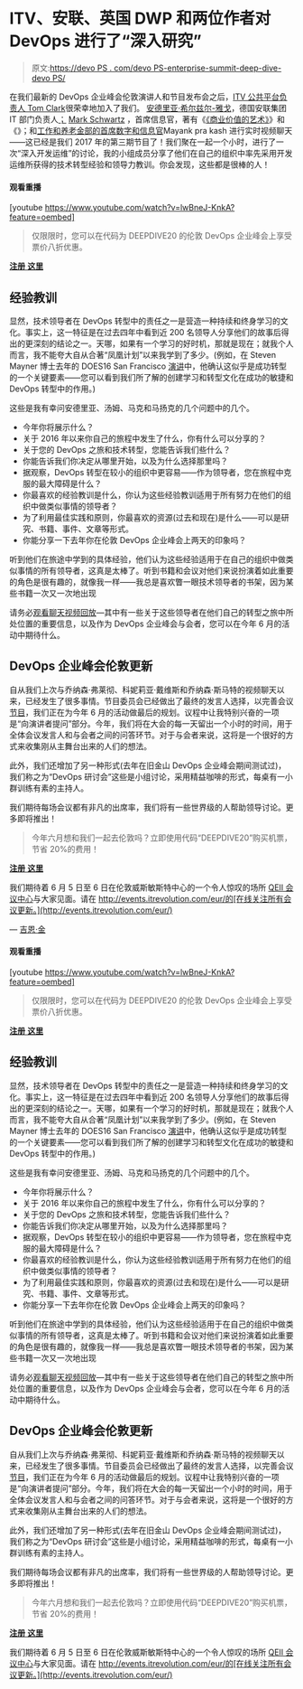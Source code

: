 # ITV、安联、英国 DWP 和两位作者对 DevOps 进行了“深入研究”

> 原文:[https://devo PS . com/devo PS-enterprise-summit-deep-dive-devo PS/](https://devops.com/devops-enterprise-summit-deep-dive-devops/)

在我们最新的 DevOps 企业峰会伦敦演讲人和节目发布会之后，[ITV 公共平台负责人 Tom Clark](https://twitter.com/tomonocle)很荣幸地加入了我们。 [安德里亚·希尔兹尔-雅戈](https://twitter.com/ahyager)，德国安联集团 IT 部门负责人[；](https://www.allianzdeutschland.de/) [Mark Schwartz](https://twitter.com/schwartz_cio?lang=en) ，首席信息官，著有《[《商业价值的艺术》](http://itrevolution.com/book/the-art-of-business-value/)》和《》；和[工作和养老金部](https://twitter.com/mayankprakash)[的首席数字和信息官](https://www.gov.uk/government/organisations/department-for-work-pensions)Mayank pra kash 进行实时视频聊天——这已经是我们 2017 年的第三期节目了！我们聚在一起一个小时，进行了一次“深入开发运维”的讨论，我的小组成员分享了他们在自己的组织中率先采用开发运维所获得的技术转型经验和领导力教训。你会发现，这些都是很棒的人！

#### 观看重播

[youtube https://www.youtube.com/watch?v=lwBneJ-KnkA?feature=oembed]

> 仅限限时，您可以在代码为 DEEPDIVE20 的伦敦 DevOps 企业峰会上享受票价八折优惠。

[**注册** **这里**](http://www.cvent.com/events/devops-enterprise-summit-london-2017/event-summary-6de06d04a163446a9547d145947db1d0.aspx)

## 经验教训

显然，技术领导者在 DevOps 转型中的责任之一是营造一种持续和终身学习的文化。事实上，这一特征是在过去四年中看到近 200 名领导人分享他们的故事后得出的更深刻的结论之一。天哪，如果有一个学习的好时机，那就是现在；就我个人而言，我不能夸大自从合著“凤凰计划”以来我学到了多少。(例如，在 Steven Mayner 博士去年的 DOES16 San Francisco [演讲](https://www.youtube.com/watch?v=G3loUrqJ40I)中，他确认这似乎是成功转型的一个关键要素——您可以看到我们所了解的创建学习和转型文化在成功的敏捷和 DevOps 转型中的作用。)

这些是我有幸问安德里亚、汤姆、马克和马扬克的几个问题中的几个。

*   今年你将展示什么？
*   关于 2016 年以来你自己的旅程中发生了什么，你有什么可以分享的？
*   关于您的 DevOps 之旅和技术转型，您能告诉我们些什么？
*   你能告诉我们你决定从哪里开始，以及为什么选择那里吗？
*   据观察，DevOps 转型在较小的组织中更容易——作为领导者，您在旅程中克服的最大障碍是什么？
*   你最喜欢的经验教训是什么，你认为这些经验教训适用于所有努力在他们的组织中做类似事情的领导者？
*   为了利用最佳实践和原则，你最喜欢的资源(过去和现在)是什么——可以是研究、书籍、事件、文章等形式。
*   你能分享一下去年你在伦敦 DevOps 企业峰会上两天的印象吗？

听到他们在旅途中学到的具体经验，他们认为这些经验适用于在自己的组织中做类似事情的所有领导者，这真是太棒了。听到书籍和会议对他们来说扮演着如此重要的角色是很有趣的，就像我一样——我总是喜欢瞥一眼技术领导者的书架，因为某些书籍一次又一次地出现

请务必[观看聊天视频回放](https://www.youtube.com/watch?v=lwBneJ-KnkA)—其中有一些关于这些领导者在他们自己的转型之旅中所处位置的重要信息，以及作为 DevOps 企业峰会与会者，您可以在今年 6 月的活动中期待什么。

## DevOps 企业峰会伦敦更新

自从我们上次与乔纳森·弗莱彻、科妮莉亚·戴维斯和乔纳森·斯马特的视频聊天以来，已经发生了很多事情。节目委员会已经做出了最终的发言人选择，以完善会议[节目](http://events.itrevolution.com/eur/schedule/)，我们正在为今年 6 月的活动做最后的规划。议程中让我特别兴奋的一项是“向演讲者提问”部分。今年，我们将在大会的每一天留出一个小时的时间，用于全体会议发言人和与会者之间的问答环节。对于与会者来说，这将是一个很好的方式来收集刚从主舞台出来的人们的想法。

此外，我们还增加了另一种形式(去年在旧金山 DevOps 企业峰会期间测试过)，我们称之为“DevOps 研讨会”这些是小组讨论，采用精益咖啡的形式，每桌有一小群训练有素的主持人。

我们期待每场会议都有非凡的出席率，我们将有一些世界级的人帮助领导讨论。更多即将推出！

> 今年六月想和我们一起去伦敦吗？立即使用代码“DEEPDIVE20”购买机票，节省 20%的费用！

[**注册** **这里**](http://www.cvent.com/events/devops-enterprise-summit-london-2017/event-summary-6de06d04a163446a9547d145947db1d0.aspx)

我们期待着 6 月 5 日至 6 日在伦敦威斯敏斯特中心的一个令人惊叹的场所 [QEII 会议中心](http://qeiicentre.london/)与大家见面。请在 http://events.itrevolution.com/eur/的[在线关注所有会议更新。](http://events.itrevolution.com/eur/)

— [吉恩·金](https://devops.com/author/gkim/)

#### 观看重播

[youtube https://www.youtube.com/watch?v=lwBneJ-KnkA?feature=oembed]

> 仅限限时，您可以在代码为 DEEPDIVE20 的伦敦 DevOps 企业峰会上享受票价八折优惠。

[**注册** **这里**](http://www.cvent.com/events/devops-enterprise-summit-london-2017/event-summary-6de06d04a163446a9547d145947db1d0.aspx)

## 经验教训

显然，技术领导者在 DevOps 转型中的责任之一是营造一种持续和终身学习的文化。事实上，这一特征是在过去四年中看到近 200 名领导人分享他们的故事后得出的更深刻的结论之一。天哪，如果有一个学习的好时机，那就是现在；就我个人而言，我不能夸大自从合著“凤凰计划”以来我学到了多少。(例如，在 Steven Mayner 博士去年的 DOES16 San Francisco [演讲](https://www.youtube.com/watch?v=G3loUrqJ40I)中，他确认这似乎是成功转型的一个关键要素——您可以看到我们所了解的创建学习和转型文化在成功的敏捷和 DevOps 转型中的作用。)

这些是我有幸问安德里亚、汤姆、马克和马扬克的几个问题中的几个。

*   今年你将展示什么？
*   关于 2016 年以来你自己的旅程中发生了什么，你有什么可以分享的？
*   关于您的 DevOps 之旅和技术转型，您能告诉我们些什么？
*   你能告诉我们你决定从哪里开始，以及为什么选择那里吗？
*   据观察，DevOps 转型在较小的组织中更容易——作为领导者，您在旅程中克服的最大障碍是什么？
*   你最喜欢的经验教训是什么，你认为这些经验教训适用于所有努力在他们的组织中做类似事情的领导者？
*   为了利用最佳实践和原则，你最喜欢的资源(过去和现在)是什么——可以是研究、书籍、事件、文章等形式。
*   你能分享一下去年你在伦敦 DevOps 企业峰会上两天的印象吗？

听到他们在旅途中学到的具体经验，他们认为这些经验适用于在自己的组织中做类似事情的所有领导者，这真是太棒了。听到书籍和会议对他们来说扮演着如此重要的角色是很有趣的，就像我一样——我总是喜欢瞥一眼技术领导者的书架，因为某些书籍一次又一次地出现

请务必[观看聊天视频回放](https://www.youtube.com/watch?v=lwBneJ-KnkA)—其中有一些关于这些领导者在他们自己的转型之旅中所处位置的重要信息，以及作为 DevOps 企业峰会与会者，您可以在今年 6 月的活动中期待什么。

## DevOps 企业峰会伦敦更新

自从我们上次与乔纳森·弗莱彻、科妮莉亚·戴维斯和乔纳森·斯马特的视频聊天以来，已经发生了很多事情。节目委员会已经做出了最终的发言人选择，以完善会议[节目](http://events.itrevolution.com/eur/schedule/)，我们正在为今年 6 月的活动做最后的规划。议程中让我特别兴奋的一项是“向演讲者提问”部分。今年，我们将在大会的每一天留出一个小时的时间，用于全体会议发言人和与会者之间的问答环节。对于与会者来说，这将是一个很好的方式来收集刚从主舞台出来的人们的想法。

此外，我们还增加了另一种形式(去年在旧金山 DevOps 企业峰会期间测试过)，我们称之为“DevOps 研讨会”这些是小组讨论，采用精益咖啡的形式，每桌有一小群训练有素的主持人。

我们期待每场会议都有非凡的出席率，我们将有一些世界级的人帮助领导讨论。更多即将推出！

> 今年六月想和我们一起去伦敦吗？立即使用代码“DEEPDIVE20”购买机票，节省 20%的费用！

[**注册** **这里**](http://www.cvent.com/events/devops-enterprise-summit-london-2017/event-summary-6de06d04a163446a9547d145947db1d0.aspx)

我们期待着 6 月 5 日至 6 日在伦敦威斯敏斯特中心的一个令人惊叹的场所 [QEII 会议中心](http://qeiicentre.london/)与大家见面。请在 http://events.itrevolution.com/eur/的[在线关注所有会议更新。](http://events.itrevolution.com/eur/)